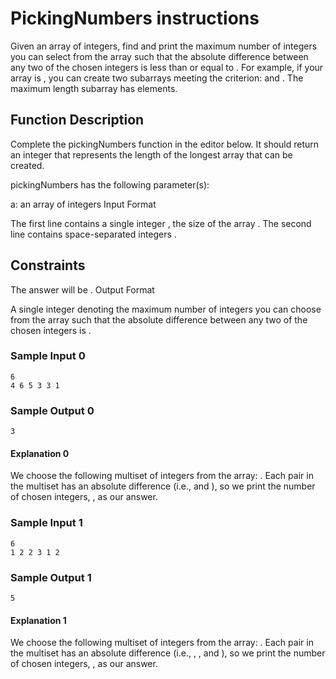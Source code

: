 # PickingNumbers instructions

Given an array of integers, find and print the maximum number of integers you can select from the array such that the absolute difference between any two of the chosen integers is less than or equal to . For example, if your array is , you can create two subarrays meeting the criterion:  and . The maximum length subarray has  elements.

## Function Description

Complete the pickingNumbers function in the editor below. It should return an integer that represents the length of the longest array that can be created.

pickingNumbers has the following parameter(s):

a: an array of integers
Input Format

The first line contains a single integer , the size of the array .
The second line contains  space-separated integers .

## Constraints

The answer will be .
Output Format

A single integer denoting the maximum number of integers you can choose from the array such that the absolute difference between any two of the chosen integers is .

### Sample Input 0
```
6
4 6 5 3 3 1
```
### Sample Output 0
```
3
```
#### Explanation 0

We choose the following multiset of integers from the array: . Each pair in the multiset has an absolute difference  (i.e.,  and ), so we print the number of chosen integers, , as our answer.

### Sample Input 1
```
6
1 2 2 3 1 2
```
### Sample Output 1
```
5
```
#### Explanation 1

We choose the following multiset of integers from the array: . Each pair in the multiset has an absolute difference  (i.e., , , and ), so we print the number of chosen integers, , as our answer.